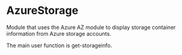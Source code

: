 # AzureStorage

Module that uses the Azure AZ module to display storage container information from Azure storage accounts.

The main user function is get-storageinfo.
